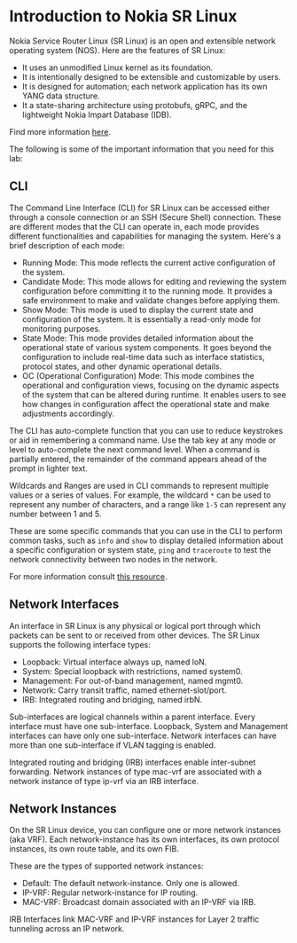 # Introduction to Nokia SR Linux

Nokia Service Router Linux (SR Linux) is an open and extensible network operating system (NOS). Here are the features of SR Linux:

- It uses an unmodified Linux kernel as its foundation.
- It is intentionally designed to be extensible and customizable by users.
- It is designed for automation; each network application has its own YANG data structure.
- It a state-sharing architecture using protobufs, gRPC, and the lightweight Nokia Impart Database (IDB).

Find more information [here](https://www.nokia.com/networks/ip-networks/service-router-linux-NOS/).

The following is some of the important information that you need for this lab:

## CLI

The Command Line Interface (CLI) for SR Linux can be accessed either through a console connection or an SSH (Secure Shell) connection. These are different modes that the CLI can operate in, each mode provides different functionalities and capabilities for managing the system. Here's a brief description of each mode:

- Running Mode: This mode reflects the current active configuration of the system.
- Candidate Mode: This mode allows for editing and reviewing the system configuration before committing it to the running mode. It provides a safe environment to make and validate changes before applying them.
- Show Mode: This mode is used to display the current state and configuration of the system. It is essentially a read-only mode for monitoring purposes.
- State Mode: This mode provides detailed information about the operational state of various system components. It goes beyond the configuration to include real-time data such as interface statistics, protocol states, and other dynamic operational details.
- OC (Operational Configuration) Mode: This mode combines the operational and configuration views, focusing on the dynamic aspects of the system that can be altered during runtime. It enables users to see how changes in configuration affect the operational state and make adjustments accordingly.


The CLI has auto-complete function that you can use to reduce keystrokes or aid in remembering a command name. Use the tab key at any mode or level to auto-complete the next command level. When a command is partially entered, the remainder of the command appears ahead of the prompt in lighter text.

Wildcards and Ranges are used in CLI commands to represent multiple values or a series of values. For example, the wildcard `*` can be used to represent any number of characters, and a range like `1-5` can represent any number between 1 and 5.

These are some specific commands that you can use in the CLI to perform common tasks, such as `info` and `show` to display detailed information about a specific configuration or system state, `ping` and `traceroute` to test the network connectivity between two nodes in the network.

For more information consult [this resource](https://learn.srlinux.dev/cli/).

## Network Interfaces

An interface in SR Linux is any physical or logical port through which packets can be sent to or received from other devices. The SR Linux supports the following interface types:

- Loopback: Virtual interface always up, named loN.
- System: Special loopback with restrictions, named system0.
- Management: For out-of-band management, named mgmt0.
- Network: Carry transit traffic, named ethernet-slot/port.
- IRB: Integrated routing and bridging, named irbN.

Sub-interfaces are logical channels within a parent interface. Every interface must have one sub-interface. Loopback, System and Management interfaces can have only one sub-interface. Network interfaces can have more than one sub-interface if VLAN tagging is enabled.

Integrated routing and bridging (IRB) interfaces enable inter-subnet forwarding. Network instances of type mac-vrf are associated with a network instance of type ip-vrf via an IRB interface.

## Network Instances

On the SR Linux device, you can configure one or more network instances (aka VRF). Each network-instance has its own interfaces, its own protocol instances, its own route table, and its own FIB.

These are the types of supported network instances:

- Default: The default network-instance. Only one is allowed.
- IP-VRF: Regular network-instance for IP routing.
- MAC-VRF: Broadcast domain associated with an IP-VRF via IRB.

IRB Interfaces link MAC-VRF and IP-VRF instances for Layer 2 traffic tunneling across an IP network.
